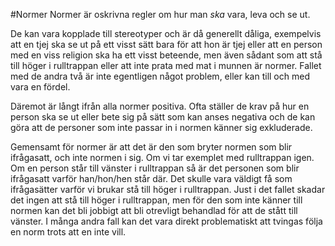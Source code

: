 #Normer
Normer är oskrivna regler om hur man _ska_ vara, leva och se ut.

De kan vara kopplade till stereotyper och är då generellt dåliga, exempelvis att en tjej ska se ut på ett visst sätt bara för att hon är tjej eller att en person med en viss religion ska ha ett visst beteende, men även sådant som att stå till höger i rulltrappan eller att inte prata med mat i munnen är normer. Fallet med de andra två är inte egentligen något problem, eller kan till och med vara en fördel.

Däremot är långt ifrån alla normer positiva. Ofta ställer de krav på hur en person ska se ut eller bete sig på sätt som kan anses negativa och de kan göra att de personer som inte passar in i normen känner sig exkluderade.

Gemensamt för normer är att det är den som bryter normen som blir ifrågasatt, och inte normen i sig. Om vi tar exemplet med rulltrappan igen. Om en person står till vänster i rulltrappan så är det personen som blir ifrågasatt varför han/hon/hen står där. Det skulle vara väldigt få som ifrågasätter varför vi brukar stå till höger i rulltrappan. Just i det fallet skadar det ingen att stå till höger i rulltrappan, men för den som inte känner till normen kan det bli jobbigt att bli otrevligt behandlad för att de stått till vänster. I många andra fall kan det vara direkt problematiskt att tvingas följa en norm trots att en inte vill.
